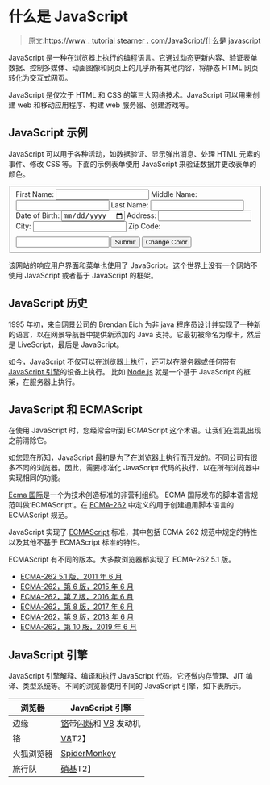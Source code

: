 # 什么是 JavaScript

> 原文:[https://www . tutorial stearner . com/JavaScript/什么是 javascript](https://www.tutorialsteacher.com/javascript/what-is-javascript)

JavaScript 是一种在浏览器上执行的编程语言。它通过动态更新内容、验证表单数据、控制多媒体、动画图像和网页上的几乎所有其他内容，将静态 HTML 网页转化为交互式网页。

JavaScript 是仅次于 HTML 和 CSS 的第三大网络技术。JavaScript 可以用来创建 web 和移动应用程序、构建 web 服务器、创建游戏等。

## JavaScript 示例

JavaScript 可以用于各种活动，如数据验证、显示弹出消息、处理 HTML 元素的事件、修改 CSS 等。下面的示例表单使用 JavaScript 来验证数据并更改表单的颜色。

<fieldset id="exampleForm" class="formDiv"><label id="firstName">First Name:</label> <input type="text" id="txtFirstName" name="FirstName"> <label>Middle Name:</label> <input type="text" id="txtMiddleName">
<label>Last Name:</label> <input type="text" id="txtLastName" onblur="checkVal(this)" name="LastName"> <label>Date of Birth:</label> <input type="date" id="txtDoB">
<label>Address:</label> <input type="text" id="txtAddress">
<label>City:</label> <input type="text" id="txtCity" name="City"> <label>Zip Code:</label> <input type="number" id="txtZipCode" name="ZipCode"> <input type="submit" value="Submit" onclick="submit()" style="margin-top: 10px; text-align: center; "> <input type="button" value="Change Color" onclick="changeColor()" style="margin-top: 10px; text-align: center;  "></fieldset>

该网站的响应用户界面和菜单也使用了 JavaScript。这个世界上没有一个网站不使用 JavaScript 或者基于 JavaScript 的框架。

## JavaScript 历史

1995 年初，来自网景公司的 Brendan Eich 为非 java 程序员设计并实现了一种新的语言，以在网景导航器中提供新添加的 Java 支持。它最初被命名为摩卡，然后是 LiveScript，最后是 JavaScript。

如今，JavaScript 不仅可以在浏览器上执行，还可以在服务器或任何带有 [JavaScript 引擎](#js-engine)的设备上执行。 比如 [Node.js](/nodejs/what-is-nodejs) 就是一个基于 JavaScript 的框架，在服务器上执行。

## JavaScript 和 ECMAScript

在使用 JavaScript 时，您经常会听到 ECMAScript 这个术语。让我们在混乱出现之前清除它。

如您现在所知，JavaScript 最初是为了在浏览器上执行而开发的。不同公司有很多不同的浏览器。因此，需要标准化 JavaScript 代码的执行，以在所有浏览器中实现相同的功能。

[Ecma 国际](https://www.ecma-international.org/)是一个为技术创造标准的非营利组织。 ECMA 国际发布的脚本语言规范叫做‘ECMAScript’。在 [ECMA-262](https://www.ecma-international.org/ecma-262/5.1/) 中定义的用于创建通用脚本语言的 ECMAScript 规范。

JavaScript 实现了 [ECMAScript](/articles/what-is-ecmascript) 标准，其中包括 ECMA-262 规范中规定的特性以及其他不基于 ECMAScript 标准的特性。

ECMAScript 有不同的版本。大多数浏览器都实现了 ECMA-262 5.1 版。

*   [ECMA-262 5.1 版，2011 年 6 月](https://262.ecma-international.org/5.1/index.html)
*   [ECMA-262，第 6 版，2015 年 6 月](https://262.ecma-international.org/6.0/index.html)
*   [ECMA-262，第 7 版，2016 年 6 月](https://262.ecma-international.org/7.0/index.html)
*   [ECMA-262，第 8 版，2017 年 6 月](https://262.ecma-international.org/8.0/index.html)
*   [ECMA-262，第 9 版，2018 年 6 月](https://262.ecma-international.org/9.0/index.html)
*   [ECMA-262，第 10 版，2019 年 6 月](https://262.ecma-international.org/10.0/index.html)

## JavaScript 引擎

JavaScript 引擎解释、编译和执行 JavaScript 代码。它还做内存管理、JIT 编译、类型系统等。不同的浏览器使用不同的 JavaScript 引擎，如下表所示。

| 浏览器 | JavaScript 引擎 |
| --- | --- |
| 边缘 | [铬](https://www.chromium.org/Home)带[闪烁](https://www.chromium.org/blink)和 [V8](https://v8.dev/) 发动机 |
| 铬 | [V8](https://v8.dev/)T2】 |
| 火狐浏览器 | [SpiderMonkey](https://spidermonkey.dev/) |
| 旅行队 | [硝基](https://en.wikipedia.org/wiki/WebKit#JavaScriptCore)T2】 |